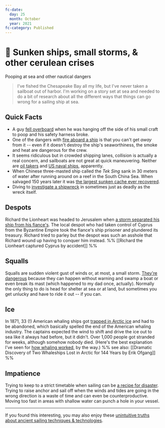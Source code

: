 ```yaml
---
fc-date:
  day: 25
  month: October
  year: 2021
fc-category: Published
---
```


# 📗 Sunken ships, small storms, & other cerulean crises

Pooping at sea and other nautical dangers 

> I've fished the Chesapeake Bay all my life, but I've never taken a sailboat out of harbor. I'm working on a story set at sea and needed to do a bit of research about all the different ways that things can go wrong for a sailing ship at sea.

## Quick Facts
 
* A guy [fell overboard](http://archive.hokulea.com/ike/canoe_living/dangers.html) when he was hanging off the side of his small craft to poop and his safety harness broke. 
* One of the dangers with [fire aboard a ship](https://www.atlasobscura.com/articles/abandon-ship-five-maritime-disasters-lost-to-time) is that you can't get *away* from it -- even if it doesn't destroy the ship's seaworthiness, the smoke and heat are dangerous for the crew. 
* It seems ridiculous but in crowded shipping lanes, collision is actually a real concern, and sailboats are not great at quick maneuvering. Neither are [oil takers](https://maritimecyprus.com/2020/12/18/flashback-in-maritime-history-philippine-ferry-mv-dona-paz-collision-sinking-and-death-toll-of-4386-people-20-dec-1987-3/) and [US naval ships](https://www.google.com/search?q=us+navy+ship+hits+oil+tanker), apparently. 
* When Chinese three-masted ship called the _Tek Sing_ sank in 30 meters of water after running around on a reef in the South China Sea. When salvaged 150 years later it was [the largest sunken cache ever recovered](https://historycollection.com/20-naval-disasters-from-history-that-make-us-scared-to-sail/9/). 
* Diving to [investigate a shipwreck](https://www.atlasobscura.com/articles/abandon-ship-five-maritime-disasters-lost-to-time) in sometimes just as deadly as the wreck itself. 

## Despots

Richard the Lionheart was headed to Jerusalem when [a storm separated his ship from his fiance's](https://www.historic-uk.com/HistoryUK/HistoryofEngland/Richard-Lionheart-Accidental-Conquest-Cyprus/). The local despot who had taken control of Cyprus from the Byzantine Empire took the fiance's ship prisoner and plundered its treasury. Richard tried to parley but the despot was such an asshole that Richard wound up having to conquer him instead. %% [[Richard the Lionheart captured Cyprus by accident]] %%

## Squalls

Squalls are sudden violent gust of winds or, at most, a small storm. [They're dangerous](https://www.yachtingworld.com/cruising/bluewater-sailing-techniques-part-3-coping-squalls-60334) because they can happen without warning and swamp a boat or even break its mast (which happened to my dad once, actually). Normally the only thing to do is head for shelter at sea or at land, but sometimes you get unlucky and have to ride it out -- if you can. 

## Ice
 
 In 1871, 33 (!) American whaling ships got [trapped in Arctic ice](https://www.noaa.gov/media-release/remains-of-lost-1800s-whaling-fleet-discovered-off-alaska-s-arctic-coast) and had to be abandoned, which basically spelled the end of the American whaling industry. The captains expected the wind to shift and drive the ice out to sea like it always had before, but it didn't. Over 1,000 people got stranded for weeks, although somehow nobody died. (Here's the best explanation I've seen for [how whaling worked](https://www.reddit.com/r/AskHistorians/comments/mnc02q/how_did_whalers_keep_whales_from_diving_couldnt/), by the way.) %% see also: [[Dramatic Discovery of Two Whaleships Lost in Arctic for 144 Years by Erik Ofgang]] %%
 
## Impatience

Trying to keep to a strict timetable when sailing can be [a recipe for disaster](https://www.historyhit.com/1120-white-ship-sinks-english-channel/). Trying to raise anchor and sail off when the winds and tides are going in the wrong direction is a waste of time and can even be counterproductive. Moving too fast in areas with shallow water can punch a hole in your vessel. 

* * * 

<div class=infobox>If you found this interesting, you may also enjoy these <a href="https://newsletter.eleanorkonik.com/boating/">unintuitive truths about ancient sailing techniques & technologies</a>.</div>